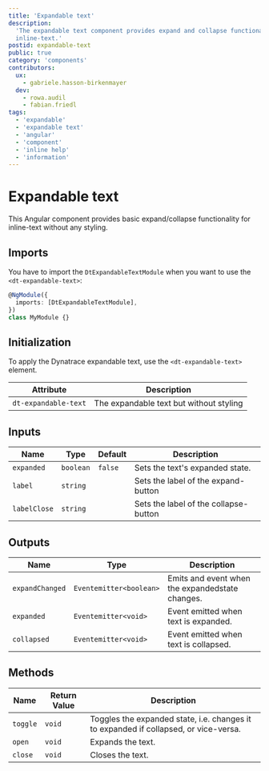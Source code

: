 ```yaml
---
title: 'Expandable text'
description:
  'The expandable text component provides expand and collapse functionality for
  inline-text.'
postid: expandable-text
public: true
category: 'components'
contributors:
  ux:
    - gabriele.hasson-birkenmayer
  dev:
    - rowa.audil
    - fabian.friedl
tags:
  - 'expandable'
  - 'expandable text'
  - 'angular'
  - 'component'
  - 'inline help'
  - 'information'
---
```


# Expandable text

This Angular component provides basic expand/collapse functionality for
inline-text without any styling.

<docs-source-example example="ExpandableTextDefaultExample"></docs-source-example>

## Imports

You have to import the `DtExpandableTextModule` when you want to use the
`<dt-expandable-text>`:

```typescript
@NgModule({
  imports: [DtExpandableTextModule],
})
class MyModule {}
```

## Initialization

To apply the Dynatrace expandable text, use the `<dt-expandable-text>` element.

| Attribute            | Description                             |
| -------------------- | --------------------------------------- |
| `dt-expandable-text` | The expandable text but without styling |

## Inputs

| Name         | Type      | Default | Description                           |
| ------------ | --------- | ------- | ------------------------------------- |
| `expanded`   | `boolean` | `false` | Sets the text's expanded state.       |
| `label`      | `string`  |         | Sets the label of the expand-button   |
| `labelClose` | `string`  |         | Sets the label of the collapse-button |

## Outputs

| Name            | Type                    | Description                                     |
| --------------- | ----------------------- | ----------------------------------------------- |
| `expandChanged` | `Eventemitter<boolean>` | Emits and event when the expandedstate changes. |
| `expanded`      | `Eventemitter<void>`    | Event emitted when text is expanded.            |
| `collapsed`     | `Eventemitter<void>`    | Event emitted when text is collapsed.           |

## Methods

| Name     | Return Value | Description                                                                          |
| -------- | ------------ | ------------------------------------------------------------------------------------ |
| `toggle` | `void`       | Toggles the expanded state, i.e. changes it to expanded if collapsed, or vice-versa. |
| `open`   | `void`       | Expands the text.                                                                    |
| `close`  | `void`       | Closes the text.                                                                     |
